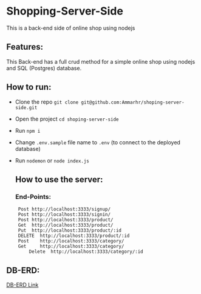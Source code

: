 # Shopping-Server-Side
This is a back-end side of online shop using nodejs

## Features:
 This Back-end has a full crud method for a simple online shop using nodejs and SQL (Postgres) database.

## How to run:
 - Clone the repo ``git clone git@github.com:Ammarhr/shoping-server-side.git`` 
 - Open the project ``cd shoping-server-side``
 - Run ``npm i``
 - Change ``.env.sample`` file name to ``.env`` (to connect to the deployed database)
 - Run ``nodemon`` or ``node index.js``
  
	## How to use the server:
	  ### End-Points:

  		Post http://localhost:3333/signup/
  		Post http://localhost:3333/signin/
  		Post http://localhost:3333/product/
  		Get  http://localhost:3333/product/
  		Put  http://localhost:3333/product/:id
  		DELETE  http://localhost:3333/product/:id
  		Post    http://localhost:3333/category/
  		Get     http://localhost:3333/category/
			Delete  http://localhost:3333/category/:id

## DB-ERD:
[DB-ERD Link](https://dbdiagram.io/d/62c34e7869be0b672c9a4f79)
	




